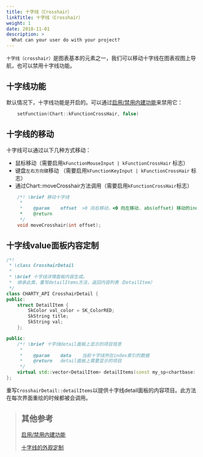 ```yaml
---
title: 十字线（Crosshair）
linkTitle: 十字线（Crosshair）
weight: 1
date: 2018-11-01
description: >
  What can your user do with your project?
---
```


`十字线（crosshair）`是图表基本的元素之一，我们可以移动十字线在图表视图上导航，也可以禁用十字线功能。

## 十字线功能
默认情况下，十字线功能是开启的。可以通过[启用/禁用内建功能](builtin-func.html)来禁用它：
```cpp
    setFunction(Chart::kFunctionCrossHair, false)
```

## 十字线的移动

十字线可以通过以下几种方式移动：
- 鼠标移动（需要启用`kFunctionMouseInput | kFunctionCrossHair` 标志）
- 键盘`左右方向键`移动 （需要启用`kFunctionKeyInput | kFunctionCrossHair` 标志）
- 通过Chart::moveCrosshair方法调用（需要启用`kFunctionCrossHair`标志）

```cpp
    /*! \brief 移动十字线
     *
     *    @param	offset	>0 向右移动，<0 向左移动. abs(offset) 移动的index的数量
     *    @return
     */
    void moveCrosshair(int offset);
```

## 十字线value面板内容定制
```cpp
/*!
 * \class CrosshairDetail
 *
 * \brief 十字线详情面板内容生成。
 *	继承此类，重写detailItems方法，返回内容列表（DetailItem）
 */
class CHARTY_API CrosshairDetail {
public:
	struct DetailItem {
		SkColor val_color = SK_ColorRED;
		SkString title;
		SkString val;
	};

public:
    /*! \brief 十字线detail面板上显示的项目信息
     *
     *    @param	data	当前十字线所在index索引的数据
     *    @return	detail面板上需要显示的项目
     */
    virtual std::vector<DetailItem> detailItems(const my_sp<chartbase::ColumnData> data) = 0;
};

```
重写`CrosshairDetail::detailItems`以提供十字线detail面板的内容项目。此方法在每次界面重绘的时候都被会调用。


> ## 其他参考
> [启用/禁用内建功能](builtin-func.html)
>
> [十字线的外观定制](style-luaconfig.html#十字线（Calendar）)
